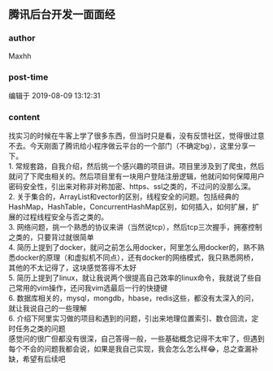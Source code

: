 ## 腾讯后台开发一面面经
### author 
Maxhh
### post-time 

编辑于  2019-08-09 13:12:31
### content 
<div class="post-topic-des nc-post-content">
 <div>
  找实习的时候在牛客上学了很多东西，但当时只是看，没有反馈社区，觉得很过意不去。今天刚面了腾讯给小程序做云平台的一个部门（不确定bg），这里分享一下。
 </div>
 <div>
  1. 常规套路，自我介绍，然后挑一个感兴趣的项目讲。项目里涉及到了爬虫，然后就问了下爬虫相关的。然后项目里有一块用户登陆注册逻辑，他就问如何保障用户密码安全性，引出来对称非对称加密、https、ssl之类的，不过问的没那么深。
 </div>
 <div>
  2. 关于集合的，ArrayList和vector的区别，线程安全的问题。包括经典的HashMap，HashTable，ConcurrentHashMap区别，如何插入，如何扩展，扩展的过程线程安全与否之类的。
 </div>
 <div>
  3. 网络问题，挑一个熟悉的协议来讲（当然说tcp），然后tcp三次握手，拥塞控制之类的，只要背过就很简单
 </div>
 <div>
  4. 简历上提到了docker，就问之前怎么用docker，阿里怎么用docker的，熟不熟悉docker的原理（和虚拟机不同点），还有docker的网络模式，我只熟悉网桥，其他的不太记得了，这块感觉答得不太好
 </div>
 <div>
  5. 简历上提到了linux，就让我说两个很提高自己效率的linux命令，我就说了些自己常用的vim操作，还问我vim选最后一行的快捷键
 </div>
 <div>
  6. 数据库相关的，mysql，mongdb，hbase，redis这些，都没有太深入的问，就让我说自己的一些理解
 </div>
 <div>
  6. 介绍下阿里实习做的项目和遇到的问题，引出来地理位置索引、数仓回流，定时任务之类的问题
 </div>
 <div>
  感觉问的很广但都没有很深，自己答得一般，一些基础概念记得不太牢了，但遇到每个不会的问题我都会说，如果是我自己实现，我会怎么怎么样😂，总之查漏补缺，希望有后续吧
 </div>
</div>
